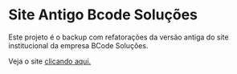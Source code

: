 # Site Antigo Bcode Soluções

Este projeto é o backup com refatorações da versão antiga do site institucional da empresa BCode Soluções.

Veja o site <a href="https://bcode-antigo.passosti.com" target="_blank">clicando aqui.</a>
